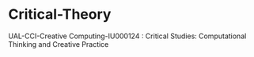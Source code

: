 # Critical-Theory
UAL-CCI-Creative Computing-IU000124 : Critical Studies: Computational Thinking and Creative Practice
